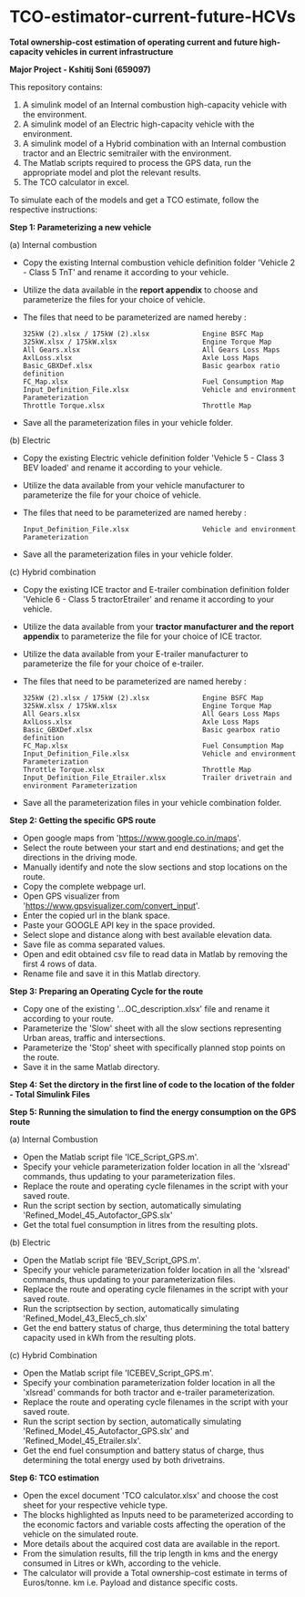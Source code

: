 # TCO-estimator-current-future-HCVs
**Total ownership-cost estimation of operating current and future high-capacity vehicles in current infrastructure**

**Major Project - Kshitij Soni (659097)**

This repository contains:
1. A simulink model of an Internal combustion high-capacity vehicle with the environment.
2. A simulink model of an Electric high-capacity vehicle with the environment.
3. A simulink model of a Hybrid combination with an Internal combustion tractor and an Electric semitrailer with the environment.
4. The Matlab scripts required to process the GPS data, run the appropriate model and plot the relevant results.
5. The TCO calculator in excel.


To simulate each of the models and get a TCO estimate, follow the respective instructions:

**Step 1: Parameterizing a new vehicle**

(a) Internal combustion
- Copy the existing Internal combustion vehicle definition folder 'Vehicle 2 - Class 5 TnT' and rename it according to your vehicle.
- Utilize the data available in the **report appendix** to choose and parameterize the files for your choice of vehicle.
- The files that need to be parameterized are named hereby : 

      325kW (2).xlsx / 175kW (2).xlsx             Engine BSFC Map
      325kW.xlsx / 175kW.xlsx                     Engine Torque Map
      All Gears.xlsx                              All Gears Loss Maps
      AxlLoss.xlsx                                Axle Loss Maps
      Basic_GBXDef.xlsx                           Basic gearbox ratio definition
      FC_Map.xlsx                                 Fuel Consumption Map
      Input_Definition_File.xlsx                  Vehicle and environment Parameterization
      Throttle Torque.xlsx                        Throttle Map
      
- Save all the parameterization files in your vehicle folder.

(b) Electric
- Copy the existing Electric vehicle definition folder 'Vehicle 5 - Class 3 BEV loaded' and rename it according to your vehicle.
- Utilize the data available from your vehicle manufacturer to parameterize the file for your choice of vehicle.
- The files that need to be parameterized are named hereby : 

      Input_Definition_File.xlsx                  Vehicle and environment Parameterization
      
- Save all the parameterization files in your vehicle folder.

(c) Hybrid combination
- Copy the existing ICE tractor and E-trailer combination definition folder 'Vehicle 6 - Class 5 tractorEtrailer' and rename it according to your vehicle.
- Utilize the data available from your **tractor manufacturer and the report appendix** to parameterize the file for your choice of ICE tractor.
- Utilize the data available from your E-trailer manufacturer to parameterize the file for your choice of e-trailer.
- The files that need to be parameterized are named hereby : 

      325kW (2).xlsx / 175kW (2).xlsx             Engine BSFC Map
      325kW.xlsx / 175kW.xlsx                     Engine Torque Map
      All Gears.xlsx                              All Gears Loss Maps
      AxlLoss.xlsx                                Axle Loss Maps
      Basic_GBXDef.xlsx                           Basic gearbox ratio definition
      FC_Map.xlsx                                 Fuel Consumption Map
      Input_Definition_File.xlsx                  Vehicle and environment Parameterization
      Throttle Torque.xlsx                        Throttle Map
      Input_Definition_File_Etrailer.xlsx         Trailer drivetrain and environment Parameterization
      
- Save all the parameterization files in your vehicle combination folder.


**Step 2: Getting the specific GPS route**

- Open google maps from 'https://www.google.co.in/maps'.
- Select the route between your start and end destinations; and get the directions in the driving mode.
- Manually identify and note the slow sections and stop locations on the route.
- Copy the complete webpage url.
- Open GPS visualizer from 'https://www.gpsvisualizer.com/convert_input'.
- Enter the copied url in the blank space.
- Paste your GOOGLE API key in the space provided.
- Select slope and distance along with best available elevation data.
- Save file as comma separated values.
- Open and edit obtained csv file to read data in Matlab by removing the first 4 rows of data.
- Rename file and save it in this Matlab directory.


**Step 3: Preparing an Operating Cycle for the route**

- Copy one of the existing '...OC_description.xlsx' file and rename it according to your route.
- Parameterize the 'Slow' sheet with all the slow sections representing Urban areas, traffic and intersections.
- Parameterize the 'Stop' sheet with specifically planned stop points on the route.
- Save it in the same Matlab directory.


**Step 4: Set the dirctory in the first line of code to the location of the folder - Total Simulink Files**


**Step 5: Running the simulation to find the energy consumption on the GPS route**

(a) Internal Combustion
- Open the Matlab script file 'ICE_Script_GPS.m'.
- Specify your vehicle parameterization folder location in all the 'xlsread' commands, thus updating to your parameterization files.
- Replace the route and operating cycle filenames in the script with your saved route.
- Run the script section by section, automatically simulating 'Refined_Model_45_Autofactor_GPS.slx'
- Get the total fuel consumption in litres from the resulting plots.

(b) Electric
- Open the Matlab script file 'BEV_Script_GPS.m'.
- Specify your vehicle parameterization folder location in all the 'xlsread' commands, thus updating to your parameterization files.
- Replace the route and operating cycle filenames in the script with your saved route.
- Run the scriptsection by section, automatically simulating 'Refined_Model_43_Elec5_ch.slx'
- Get the end battery status of charge, thus determining the total battery capacity used in kWh from the resulting plots.

(c) Hybrid Combination
- Open the Matlab script file 'ICEBEV_Script_GPS.m'.
- Specify your combination parameterization folder location in all the 'xlsread' commands for both tractor and e-trailer parameterization.
- Replace the route and operating cycle filenames in the script with your saved route.
- Run the script section by section, automatically simulating 'Refined_Model_45_Autofactor_GPS.slx' and 'Refined_Model_45_Etrailer.slx'.
- Get the end fuel consumption and battery status of charge, thus determining the total energy used by both drivetrains.

**Step 6: TCO estimation**

- Open the excel document 'TCO calculator.xlsx' and choose the cost sheet for your respective vehicle type.
- The blocks highlighted as Inputs need to be parameterized according to the economic factors and variable costs affecting the operation of the vehicle on the simulated route.
- More details about the acquired cost data are available in the report.
- From the simulation results, fill the trip length in kms and the energy consumed in Litres or kWh, according to the vehicle.
- The calculator will provide a Total ownership-cost estimate in terms of Euros/tonne. km i.e. Payload and distance specific costs.


